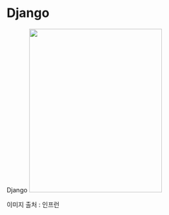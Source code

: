# Django
Django
<img src="https://cdn.inflearn.com/public/courses/326317/cover/b07dfd4a-a0c8-4fc5-a885-40c5cbb5e325/doitdj.png"  width="300" height="370">

이미지 출처 : 인프런
